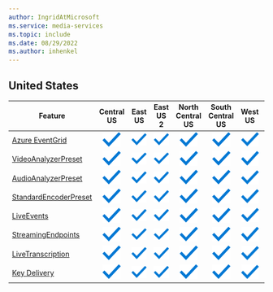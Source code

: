 ```yaml
---
author: IngridAtMicrosoft
ms.service: media-services
ms.topic: include
ms.date: 08/29/2022
ms.author: inhenkel
---
```


<!--Feature availability in region-->

## United States

| Feature | Central US | East US | East US 2 | North Central US | South Central US | West US | West US 2 | West US 3 | West Central US |
| ------- | :--------: | :-----: | :-------: | :--------------: | :--------------: | :-----: | :-------: | ------- | :-------------: |
| [Azure EventGrid](../monitoring/reacting-to-media-services-events.md) |![general](../media/azure-clouds-regions/ga.svg) | ![general](../media/azure-clouds-regions/ga.svg) |![general](../media/azure-clouds-regions/ga.svg) |![general](../media/azure-clouds-regions/ga.svg) |![general](../media/azure-clouds-regions/ga.svg) |![general](../media/azure-clouds-regions/ga.svg) |![general](../media/azure-clouds-regions/ga.svg) | ![general](../media/azure-clouds-regions/ga.svg) |![general](../media/azure-clouds-regions/ga.svg) |<!--end row -->
| [VideoAnalyzerPreset](../analyze-video-audio-files-concept.md) | ![general](../media/azure-clouds-regions/ga.svg) | ![general](../media/azure-clouds-regions/ga.svg) | ![general](../media/azure-clouds-regions/ga.svg) | ![general](../media/azure-clouds-regions/ga.svg) | ![general](../media/azure-clouds-regions/ga.svg) | ![general](../media/azure-clouds-regions/ga.svg) | ![general](../media/azure-clouds-regions/ga.svg) |  | ![general](../media/azure-clouds-regions/ga.svg)  |<!--end row -->
| [AudioAnalyzerPreset](../analyze-video-audio-files-concept.md) |  ![general](../media/azure-clouds-regions/ga.svg)  |  ![general](../media/azure-clouds-regions/ga.svg)  |  ![general](../media/azure-clouds-regions/ga.svg) | ![general](../media/azure-clouds-regions/ga.svg) | ![general](../media/azure-clouds-regions/ga.svg)  |  ![general](../media/azure-clouds-regions/ga.svg) |  ![general](../media/azure-clouds-regions/ga.svg)  |  |  ![general](../media/azure-clouds-regions/ga.svg)  |<!--end row -->
| [StandardEncoderPreset](../encode-concept.md) | ![general](../media/azure-clouds-regions/ga.svg) | ![general](../media/azure-clouds-regions/ga.svg) | ![general](../media/azure-clouds-regions/ga.svg) | ![general](../media/azure-clouds-regions/ga.svg) | ![general](../media/azure-clouds-regions/ga.svg) | ![general](../media/azure-clouds-regions/ga.svg) | ![general](../media/azure-clouds-regions/ga.svg) | ![Azure general](../media/azure-clouds-regions/ga.svg) | ![general](../media/azure-clouds-regions/ga.svg) | <!--end row -->
| [LiveEvents](../stream-live-streaming-concept.md) | ![general](../media/azure-clouds-regions/ga.svg) | ![general](../media/azure-clouds-regions/ga.svg) | ![general](../media/azure-clouds-regions/ga.svg) | ![general](../media/azure-clouds-regions/ga.svg) | ![general](../media/azure-clouds-regions/ga.svg) | ![general](../media/azure-clouds-regions/ga.svg) | ![general](../media/azure-clouds-regions/ga.svg) | ![Azure general](../media/azure-clouds-regions/ga.svg) | ![general](../media/azure-clouds-regions/ga.svg) | <!--end row -->
| [StreamingEndpoints](../stream-streaming-endpoint-concept.md) | ![general](../media/azure-clouds-regions/ga.svg) | ![general](../media/azure-clouds-regions/ga.svg) | ![general](../media/azure-clouds-regions/ga.svg) | ![general](../media/azure-clouds-regions/ga.svg) | ![general](../media/azure-clouds-regions/ga.svg) | ![general](../media/azure-clouds-regions/ga.svg) | ![general](../media/azure-clouds-regions/ga.svg) | ![general](../media/azure-clouds-regions/ga.svg) | ![general](../media/azure-clouds-regions/ga.svg) | <!--end row -->
| [LiveTranscription](../live-event-live-transcription-how-to.md) | ![general](../media/azure-clouds-regions/ga.svg) | ![general](../media/azure-clouds-regions/ga.svg) | ![general](../media/azure-clouds-regions/ga.svg) | ![general](../media/azure-clouds-regions/ga.svg) | ![general](../media/azure-clouds-regions/ga.svg) | ![general](../media/azure-clouds-regions/ga.svg) | ![general](../media/azure-clouds-regions/ga.svg) | ![general](../media/azure-clouds-regions/ga.svg) | ![general](../media/azure-clouds-regions/ga.svg) | <!--end row -->
| [Key Delivery](../drm-content-protection-concept.md) | ![general](../media/azure-clouds-regions/ga.svg) | ![general](../media/azure-clouds-regions/ga.svg) |![general](../media/azure-clouds-regions/ga.svg) | ![general](../media/azure-clouds-regions/ga.svg) | ![general](../media/azure-clouds-regions/ga.svg) |  ![general](../media/azure-clouds-regions/ga.svg) | ![general](../media/azure-clouds-regions/ga.svg) | ![general](../media/azure-clouds-regions/ga.svg) | ![general](../media/azure-clouds-regions/ga.svg) | <!--end row -->